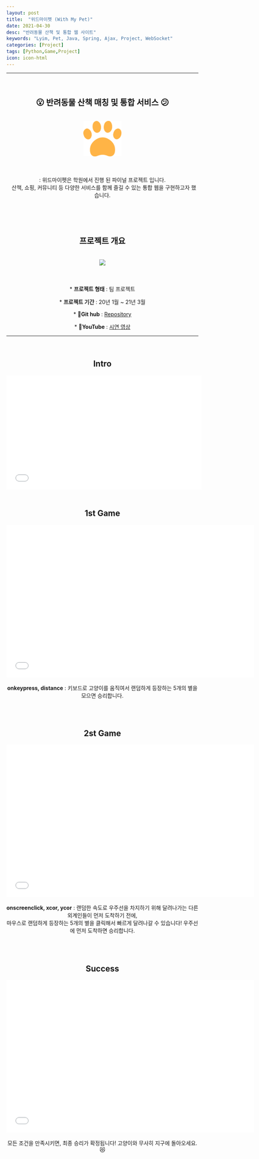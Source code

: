 ```yaml
---
layout: post
title:  "위드마이펫 (With My Pet)"
date: 2021-04-30
desc: "반려동물 산책 및 통합 웹 사이트"
keywords: "Lyim, Pet, Java, Spring, Ajax, Project, WebSocket"
categories: [Project]
tags: [Python,Game,Project]
icon: icon-html
---
```




***

<center>
<br>
<h2>😮 반려동물 산책 매칭 및 통합 서비스 😕</h2><br>
<img style="width:100px;" src="\static\assets\img\blog\project\withMyPet\footprint.png"><br><br><br>
<p>: 위드마이펫은 학원에서 진행 된 파이널 프로젝트 입니다.<br>&nbsp; 산책, 쇼핑, 커뮤니티 등 다양한 서비스를 함께 즐길 수 있는 통합 웹을 구현하고자 했습니다.</p><br><br><br>
<h2><b>프로젝트 개요</b></h2><br>
<img src="https://postfiles.pstatic.net/MjAyMTA1MDFfMjYy/MDAxNjE5ODAwMzk0NDQy.-hc2nKbZWkzAkL0okY2Z1Wz48TtOdNHJ2wTRlLfq9EIg.EcRjZudRl-33xP9icNBZdAw8lrNMb9DSy_o2yQWPOoAg.JPEG.misty901/wmpstack.jpg?type=w773"><br><br><br>
<p> * <b>프로젝트 형태</b> : 팀 프로젝트 </p>
<p> * <b>프로젝트 기간</b> : 20년 1월 ~ 21년 3월 </p>
<p> * <b>📂Git hub</b> : <a href="https://github.com/Limy-901/WithMyPet">Repository</a></p>
<p> * <b>🎥YouTube</b> : <a href="https://youtu.be/E7_hEN3_wmA?t=256">시연 영상</a></p>
</center>

<hr>

<center>
<br>
<h2>Intro</h2>
<iframe src="\static\assets\img\blog\project\astroCat\astro-1.gif" frameborder='0' scrolling='no' width='512px' height='300px' style='-webkit-backface-visibility: hidden;-webkit-transform: scale(1);' ></iframe>
<br><br>
<h2>1st Game</h2>
<iframe src="\static\assets\img\blog\project\astroCat\astro-2.gif" frameborder='0' scrolling='no' width='650px' height='400px' style='-webkit-backface-visibility: hidden;-webkit-transform: scale(1);' ></iframe>
<p><b>onkeypress, distance</b> : 키보드로 고양이를 움직여서 랜덤하게 등장하는 5개의 별을 모으면 승리합니다. </p>
<br><br>
<h2>2st Game</h2>
<iframe src="\static\assets\img\blog\project\astroCat\astro-3.gif" frameborder='0' scrolling='no' width='650px' height='400px' style='-webkit-backface-visibility: hidden;-webkit-transform: scale(1);' ></iframe>
<p><b>onscreenclick, xcor, ycor</b> : 랜덤한 속도로 우주선을 차지하기 위해 달려나가는 다른 외계인들이 먼저 도착하기 전에,<br> 마우스로 랜덤하게 등장하는 5개의 별을 클릭해서 빠르게 달려나갈 수 있습니다! 우주선에 먼저 도착하면 승리합니다.</p>
<br><br>
<h2>Success</h2>
<iframe src="\static\assets\img\blog\project\astroCat\astro-4.gif" frameborder='0' scrolling='no' width='650px' height='400px' style='-webkit-backface-visibility: hidden;-webkit-transform: scale(1);' ></iframe>
<p>모든 조건을 만족시키면, 최종 승리가 확정됩니다! 고양이와 무사히 지구에 돌아오세요. 😻 </p>
</center><br><br>